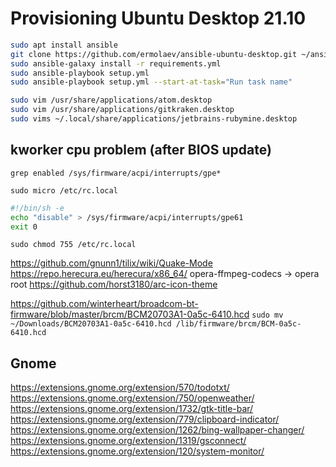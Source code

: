 # Provisioning Ubuntu Desktop 21.10


```bash
sudo apt install ansible
git clone https://github.com/ermolaev/ansible-ubuntu-desktop.git ~/ansible-ubuntu-desktop
sudo ansible-galaxy install -r requirements.yml
sudo ansible-playbook setup.yml
sudo ansible-playbook setup.yml --start-at-task="Run task name"
```

```bash
sudo vim /usr/share/applications/atom.desktop
sudo vim /usr/share/applications/gitkraken.desktop
sudo vims ~/.local/share/applications/jetbrains-rubymine.desktop
```

## kworker cpu problem (after BIOS update)
`grep enabled /sys/firmware/acpi/interrupts/gpe*`

`sudo micro /etc/rc.local`
```bash
#!/bin/sh -e
echo "disable" > /sys/firmware/acpi/interrupts/gpe61
exit 0
```
`sudo chmod 755 /etc/rc.local`



https://github.com/gnunn1/tilix/wiki/Quake-Mode
https://repo.herecura.eu/herecura/x86_64/ opera-ffmpeg-codecs -> opera root
https://github.com/horst3180/arc-icon-theme


https://github.com/winterheart/broadcom-bt-firmware/blob/master/brcm/BCM20703A1-0a5c-6410.hcd `sudo mv ~/Downloads/BCM20703A1-0a5c-6410.hcd /lib/firmware/brcm/BCM-0a5c-6410.hcd`

## Gnome
https://extensions.gnome.org/extension/570/todotxt/
https://extensions.gnome.org/extension/750/openweather/
https://extensions.gnome.org/extension/1732/gtk-title-bar/
https://extensions.gnome.org/extension/779/clipboard-indicator/
https://extensions.gnome.org/extension/1262/bing-wallpaper-changer/
https://extensions.gnome.org/extension/1319/gsconnect/
https://extensions.gnome.org/extension/120/system-monitor/
